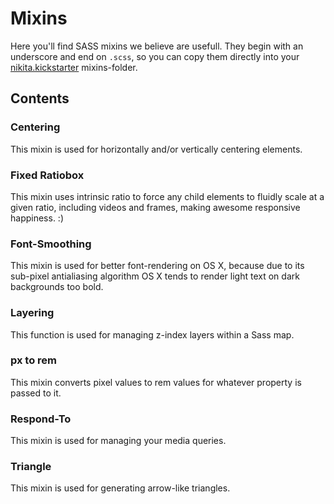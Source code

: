 # Mixins

Here you'll find SASS mixins we believe are usefull. They begin with an underscore and end on `.scss`, so you can copy them directly into your [nikita.kickstarter](https://github.com/nikita-kit/nikita-kickstarter) mixins-folder.


## Contents

### Centering

This mixin is used for horizontally and/or vertically centering elements.


### Fixed Ratiobox

This mixin uses intrinsic ratio to force any child elements to fluidly scale at a given ratio, including videos and frames, making awesome responsive happiness. :)


### Font-Smoothing

This mixin is used for better font-rendering on OS X, because due to its sub-pixel antialiasing algorithm OS X tends to render light text on dark backgrounds too bold.


### Layering

This function is used for managing z-index layers within a Sass map.


### px to rem

This mixin converts pixel values to rem values for whatever property is passed to it.


### Respond-To

This mixin is used for managing your media queries.


### Triangle

This mixin is used for generating arrow-like triangles.
